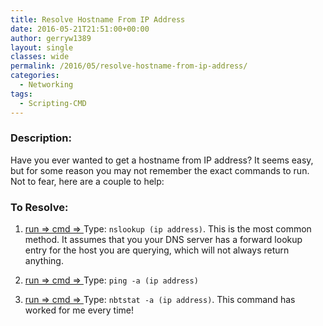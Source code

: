 ```yaml
---
title: Resolve Hostname From IP Address
date: 2016-05-21T21:51:00+00:00
author: gerryw1389
layout: single
classes: wide
permalink: /2016/05/resolve-hostname-from-ip-address/
categories:
  - Networking
tags:
  - Scripting-CMD
---
```

<!--more-->

### Description:

Have you ever wanted to get a hostname from IP address? It seems easy, but for some reason you may not remember the exact commands to run. Not to fear, here are a couple to help:

### To Resolve:

1. [run => cmd => ](https://automationadmin.com/2016/05/command-prompt-overview/) Type: `nslookup (ip address)`. This is the most common method. It assumes that you your DNS server has a forward lookup entry for the host you are querying, which will not always return anything.

2. [run => cmd => ](https://automationadmin.com/2016/05/command-prompt-overview/) Type: `ping -a (ip address)`

3. [run => cmd => ](https://automationadmin.com/2016/05/command-prompt-overview/) Type: `nbtstat -a (ip address)`. This command has worked for me every time!